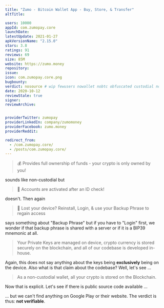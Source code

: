 ```yaml
---
title: "Zumo - Bitcoin Wallet App - Buy, Store, & Transfer"
altTitle: 

users: 10000
appId: com.zumopay.core
launchDate: 
latestUpdate: 2021-01-27
apkVersionName: "2.15.0"
stars: 3.8
ratings: 91
reviews: 69
size: 85M
website: https://zumo.money
repository: 
issue: 
icon: com.zumopay.core.png
bugbounty: 
verdict: nosource # wip fewusers nowallet nobtc obfuscated custodial nosource nonverifiable reproducible bounty defunct
date: 2020-10-12
reviewStale: true
signer: 
reviewArchive:


providerTwitter: zumopay
providerLinkedIn: company/zumomoney
providerFacebook: zumo.money
providerReddit: 

redirect_from:
  - /com.zumopay.core/
  - /posts/com.zumopay.core/
---
```



> 💰 Provides full ownership of funds - your crypto is only owned by you!

sounds like non-custodial but

> 👮 Accounts are activated after an ID check!

doesn't. Then again

> 📵 Lost your device? Reinstall, Login, & use your Backup Phrase to regain
  access

says something about "Backup Phrase" but if you have to "Login" first, we wonder
if that backup phrase is shared with a server or if it is a BIP39 mnemonic at
all.

> Your Private Keys are managed on device, crypto currency is stored securely on
  the blockchain, and all of our codebase is developed in-house.

Again, this does not say anything about the keys being **exclusively** being on
the device. Also what is that claim about the codebase? Well, let's see ...

> As a non-custodial wallet, all your crypto is stored on the Blockchain.

Now that is explicit. Let's see if there is public source code available ...

... but we can't find anything on Google Play or their website. The verdict is
thus: **not verifiable**.
